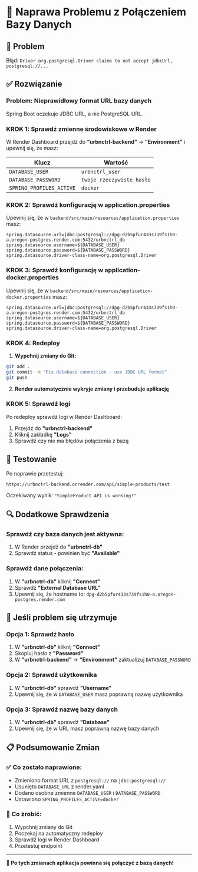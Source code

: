 # 🔧 Naprawa Problemu z Połączeniem Bazy Danych

## 🚨 Problem
Błąd: `Driver org.postgresql.Driver claims to not accept jdbcUrl, postgresql://...`

## ✅ Rozwiązanie

### Problem: Nieprawidłowy format URL bazy danych
Spring Boot oczekuje JDBC URL, a nie PostgreSQL URL.

### KROK 1: Sprawdź zmienne środowiskowe w Render

W Render Dashboard przejdź do **"urbnctrl-backend"** → **"Environment"** i upewnij się, że masz:

| Klucz | Wartość |
|-------|---------|
| `DATABASE_USER` | `urbnctrl_user` |
| `DATABASE_PASSWORD` | `twoje_rzeczywiste_hasło` |
| `SPRING_PROFILES_ACTIVE` | `docker` |

### KROK 2: Sprawdź konfigurację w application.properties

Upewnij się, że w `backend/src/main/resources/application.properties` masz:

```properties
spring.datasource.url=jdbc:postgresql://dpg-d2b5pfur433s739fs1h0-a.oregon-postgres.render.com:5432/urbnctrl_db
spring.datasource.username=${DATABASE_USER}
spring.datasource.password=${DATABASE_PASSWORD}
spring.datasource.driver-class-name=org.postgresql.Driver
```

### KROK 3: Sprawdź konfigurację w application-docker.properties

Upewnij się, że w `backend/src/main/resources/application-docker.properties` masz:

```properties
spring.datasource.url=jdbc:postgresql://dpg-d2b5pfur433s739fs1h0-a.oregon-postgres.render.com:5432/urbnctrl_db
spring.datasource.username=${DATABASE_USER}
spring.datasource.password=${DATABASE_PASSWORD}
spring.datasource.driver-class-name=org.postgresql.Driver
```

### KROK 4: Redeploy

1. **Wypchnij zmiany do Git:**
```bash
git add .
git commit -m "Fix database connection - use JDBC URL format"
git push
```

2. **Render automatycznie wykryje zmiany i przebuduje aplikację**

### KROK 5: Sprawdź logi

Po redeploy sprawdź logi w Render Dashboard:
1. Przejdź do **"urbnctrl-backend"**
2. Kliknij zakładkę **"Logs"**
3. Sprawdź czy nie ma błędów połączenia z bazą

## 🧪 Testowanie

Po naprawie przetestuj:
```
https://urbnctrl-backend.onrender.com/api/simple-products/test
```

Oczekiwany wynik: `"SimpleProduct API is working!"`

## 🔍 Dodatkowe Sprawdzenia

### Sprawdź czy baza danych jest aktywna:
1. W Render przejdź do **"urbnctrl-db"**
2. Sprawdź status - powinien być **"Available"**

### Sprawdź dane połączenia:
1. W **"urbnctrl-db"** kliknij **"Connect"**
2. Sprawdź **"External Database URL"**
3. Upewnij się, że hostname to: `dpg-d2b5pfur433s739fs1h0-a.oregon-postgres.render.com`

## 🚨 Jeśli problem się utrzymuje

### Opcja 1: Sprawdź hasło
1. W **"urbnctrl-db"** kliknij **"Connect"**
2. Skopiuj hasło z **"Password"**
3. W **"urbnctrl-backend"** → **"Environment"** zaktualizuj `DATABASE_PASSWORD`

### Opcja 2: Sprawdź użytkownika
1. W **"urbnctrl-db"** sprawdź **"Username"**
2. Upewnij się, że w `DATABASE_USER` masz poprawną nazwę użytkownika

### Opcja 3: Sprawdź nazwę bazy danych
1. W **"urbnctrl-db"** sprawdź **"Database"**
2. Upewnij się, że w URL masz poprawną nazwę bazy danych

## 📋 Podsumowanie Zmian

### ✅ Co zostało naprawione:
- Zmieniono format URL z `postgresql://` na `jdbc:postgresql://`
- Usunięto `DATABASE_URL` z render.yaml
- Dodano osobne zmienne `DATABASE_USER` i `DATABASE_PASSWORD`
- Ustawiono `SPRING_PROFILES_ACTIVE=docker`

### 🔄 Co zrobić:
1. Wypchnij zmiany do Git
2. Poczekaj na automatyczny redeploy
3. Sprawdź logi w Render Dashboard
4. Przetestuj endpoint

---

**🎯 Po tych zmianach aplikacja powinna się połączyć z bazą danych!** 